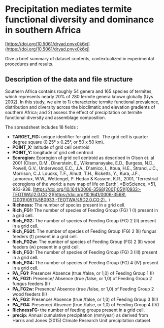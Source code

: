 # Precipitation mediates termite functional diversity and dominance in southern Africa

[https://doi.org/10.5061/dryad.pnvx0k6xj](https://doi.org/10.5061/dryad.pnvx0k6xj)

Give a brief summary of dataset contents, contextualized in experimental procedures and results.

## Description of the data and file structure

Southern Africa contains roughly 54 genera and 165 species of termites, which represents nearly 20% of 280 termite genera known globally (Uys 2002). In this study, we aim to 1) characterise termite functional prevalence, distribution and diversity across the bioclimatic and elevation gradients of southern Africa; and 2) assess the effect of precipitation on termite functional diversity and assemblage composition.

The spreadsheet includes 18 fields :

* **TARGET_FID:** unique identifier for grid cell.  The grid cell is quarter degree square (0.25° x 0.25°, or 50 x 50 km).
* **POINT_X:** latitude of grid cell centroid 
* **POINT_Y:** longitude of grid cell centroid
* **Ecoregion:** Ecoregion of grid cell centroid as described in Olson et. al 2001 (Olson, D.M., Dinerstein, E., Wikramanayake, E.D., Burgess, N.D., Powell, G.V., Underwood, E.C., J.A., D'amico, I., Itoua, H.E., Strand, J.C., Morrison, C.J. Loucks, T.F., Alnutt, T.H., Ricketts, Y., Kura, J.F., Lamoreux, W.W., Wettengel, P. Hedao & Kassem, K.R., 2001, 'Terrestrial ecoregions of the world: a new map of life on Earth', *BioScience, *51, 933-938. [https://doi.org/10.1641/0006-3568(2001)051\[0933:-TEOTWA\]2.0.CO;2](https://doi.org/10.1641/0006-3568\(2001\)051%5B0933:-TEOTWA%5D2.0.CO;2).  )
* **Richness:** The number of species present in a grid cell. 
* **Rich_FG1:** The number of species of Feeding Group (FG) 1 (I) present in a grid cell.
* **Rich_FG2:** The number of species of Feeding Group (FG) 2 (II) present in a grid cell.
* **Rich_FG2f:** The number of species of Feeding Group (FG) 2 (II) fungus feeders (f) present in a grid cell.
* **Rich_FG2w:** The number of species of Feeding Group (FG) 2 (II) wood feeders (w) present in a grid cell.
* **Rich_FG3:** The number of species of Feeding Group (FG) 3 (III) present in a grid cell.
* **Rich_FG4:** The number of species of Feeding Group (FG) 4 (IV) present in a grid cell.
* **PA_FG1:** Presence/ Absence (true /false, or 1,0) of Feeding Group 1 (I)
* **PA_FG2f:** Presence/ Absence (true /false, or 1,0) of Feeding Group 2 fungus feeders (II)
* **PA_FG2w:** Presence/ Absence (true /false, or 1,0) of Feeding Group 2 wood feeders (II)
* **PA_FG3:** Presence/ Absence (true /false, or 1,0) of Feeding Group 3 (III)
* **PA_FG4:** Presence/ Absence (true /false, or 1,0) of Feeding Group 4 (IV)
* **RichnessFG:** the number of feeding groups present in a grid cell. 
* **precip:** Annual cumulative precipitation (mm/year) as derived from Harris and Jones (2015) Climate Research Unit precipitation dataset. 

